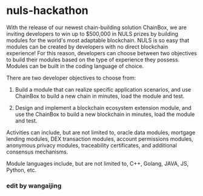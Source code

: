 # nuls-hackathon
With the release of our newest chain-building solution ChainBox, we are inviting developers to win up to $500,000 in NULS prizes by building modules for the world's most adaptable blockchain. NULS is so easy that modules can be created by developers with no direct blockchain experience! For this reason, developers can choose between two objectives to build their modules based on the type of experience they possess. Modules can be built in the coding language of choice.

There are two developer objectives to choose from:

1. Build a module that can realize specific application scenarios, and use ChainBox to build a new chain in minutes, load the module and test.

2. Design and implement a blockchain ecosystem extension module, and use the ChainBox to build a new blockchain in minutes, load the module and test.

Activities can include, but are not limited to, oracle data modules, mortgage lending modules, DEX transaction modules, account permissions modules, anonymous privacy modules, traceability certificates, and additional consensus mechanisms.

Module languages include, but are not limited to, C++, Golang, JAVA, JS, Python, etc.


### edit by wangaijing
